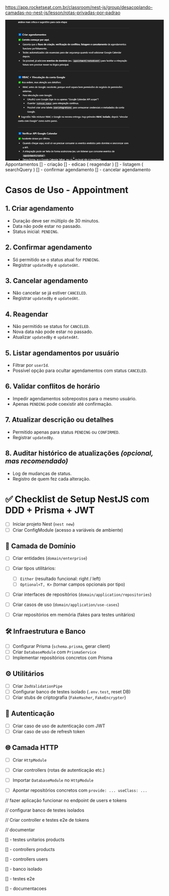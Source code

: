 https://app.rocketseat.com.br/classroom/nest-js/group/desacoplando-camadas-no-nest-js/lesson/rotas-privadas-por-padrao

![alt text](image.png)
Appontamentos
[] - criação
[] - edicao ( reagendar )
[] - listagem ( searchQuery )
[] - confirmar agendamento
[] - cancelar agendamento
# Casos de Uso - Appointment

## 1. Criar agendamento
- Duração deve ser múltiplo de 30 minutos.
- Data não pode estar no passado.
- Status inicial: `PENDING`.

## 2. Confirmar agendamento
- Só permitido se o status atual for `PENDING`.
- Registrar `updatedBy` e `updatedAt`.

## 3. Cancelar agendamento
- Não cancelar se já estiver `CANCELED`.
- Registrar `updatedBy` e `updatedAt`.

## 4. Reagendar
- Não permitido se status for `CANCELED`.
- Nova data não pode estar no passado.
- Atualizar `updatedBy` e `updatedAt`.

## 5. Listar agendamentos por usuário
- Filtrar por `userId`.
- Possível opção para ocultar agendamentos com status `CANCELED`.

## 6. Validar conflitos de horário
- Impedir agendamentos sobrepostos para o mesmo usuário.
- Apenas `PENDING` pode coexistir até confirmação.

## 7. Atualizar descrição ou detalhes
- Permitido apenas para status `PENDING` ou `CONFIRMED`.
- Registrar `updatedBy`.

## 8. Auditar histórico de atualizações *(opcional, mas recomendado)*
- Log de mudanças de status.
- Registro de quem fez cada alteração.















# ✅ Checklist de Setup NestJS com DDD + Prisma + JWT

- [ ] Iniciar projeto Nest (`nest new`)
- [ ] Criar ConfigModule (acesso a variáveis de ambiente)

## 🧠 Camada de Domínio

- [ ] Criar entidades (`domain/enterprise`)
- [ ] Criar tipos utilitários:
  - [ ] `Either` (resultado funcional: right / left)
  - [ ] `Optional<T, K>` (tornar campos opcionais por tipo)
- [ ] Criar interfaces de repositórios (`domain/application/repositories`)
- [ ] Criar casos de uso (`domain/application/use-cases`)
- [ ] Criar repositórios em memória (fakes para testes unitários)


## 🛠 Infraestrutura e Banco

- [ ] Configurar Prisma (`schema.prisma`, gerar client)
- [ ] Criar `DatabaseModule` com `PrismaService`
- [ ] Implementar repositórios concretos com Prisma

## ⚙️ Utilitários

- [ ] Criar `ZodValidationPipe`
- [ ] Configurar banco de testes isolado (`.env.test`, reset DB)
- [ ] Criar stubs de criptografia (`FakeHasher`, `FakeEncrypter`)

## 🔐 Autenticação

- [ ] Criar caso de uso de autenticação com JWT
- [ ] Criar caso de uso de refresh token

## 🌐 Camada HTTP

- [ ] Criar `HttpModule`
- [ ] Criar controllers (rotas de autenticação etc.)
- [ ] Importar `DatabaseModule` no `HttpModule`
- [ ] Apontar repositórios concretos com `provide: ... useClass: ...`


// fazer aplicação funcionar no endpoint de users e tokens

// configurar banco de testes isolados

// Criar controller e testes e2e de tokens

// documentar

[] - testes unitarios products

[] - controllers products

[] - controllers users

[] - banco isolado

[] - testes e2e

[] - documentacoes